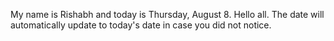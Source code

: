 My name is Rishabh and today is Thursday, August 8. Hello all. The date will automatically update to today's date in case you did not notice.

